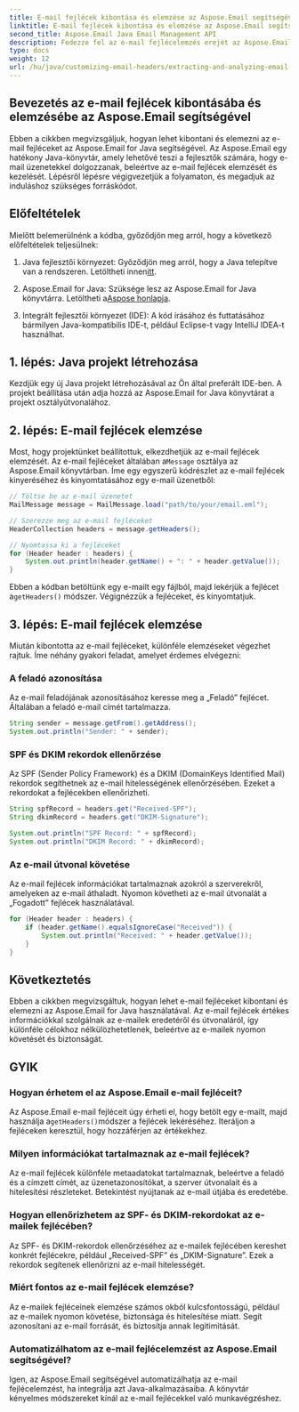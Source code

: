 ```yaml
---
title: E-mail fejlécek kibontása és elemzése az Aspose.Email segítségével
linktitle: E-mail fejlécek kibontása és elemzése az Aspose.Email segítségével
second_title: Aspose.Email Java Email Management API
description: Fedezze fel az e-mail fejlécelemzés erejét az Aspose.Email for Java segítségével. Ismerje meg, hogyan bonthatja ki és elemezheti az e-mail fejléceket a továbbfejlesztett e-mail-követés és -biztonság érdekében.
type: docs
weight: 12
url: /hu/java/customizing-email-headers/extracting-and-analyzing-email-headers/
---
```


## Bevezetés az e-mail fejlécek kibontásába és elemzésébe az Aspose.Email segítségével

Ebben a cikkben megvizsgáljuk, hogyan lehet kibontani és elemezni az e-mail fejléceket az Aspose.Email for Java segítségével. Az Aspose.Email egy hatékony Java-könyvtár, amely lehetővé teszi a fejlesztők számára, hogy e-mail üzenetekkel dolgozzanak, beleértve az e-mail fejlécek elemzését és kezelését. Lépésről lépésre végigvezetjük a folyamaton, és megadjuk az induláshoz szükséges forráskódot.

## Előfeltételek

Mielőtt belemerülnénk a kódba, győződjön meg arról, hogy a következő előfeltételek teljesülnek:

1.  Java fejlesztői környezet: Győződjön meg arról, hogy a Java telepítve van a rendszeren. Letöltheti innen[itt](https://www.oracle.com/java/technologies/javase-downloads.html).

2.  Aspose.Email for Java: Szüksége lesz az Aspose.Email for Java könyvtárra. Letöltheti a[Aspose honlapja](https://releases.aspose.com/email/java/).

3. Integrált fejlesztői környezet (IDE): A kód írásához és futtatásához bármilyen Java-kompatibilis IDE-t, például Eclipse-t vagy IntelliJ IDEA-t használhat.

## 1. lépés: Java projekt létrehozása

Kezdjük egy új Java projekt létrehozásával az Ön által preferált IDE-ben. A projekt beállítása után adja hozzá az Aspose.Email for Java könyvtárat a projekt osztályútvonalához.

## 2. lépés: E-mail fejlécek elemzése

 Most, hogy projektünket beállítottuk, elkezdhetjük az e-mail fejlécek elemzését. Az e-mail fejléceket általában a`Message` osztálya az Aspose.Email könyvtárban. Íme egy egyszerű kódrészlet az e-mail fejlécek kinyeréséhez és kinyomtatásához egy e-mail üzenetből:

```java
// Töltse be az e-mail üzenetet
MailMessage message = MailMessage.load("path/to/your/email.eml");

// Szerezze meg az e-mail fejléceket
HeaderCollection headers = message.getHeaders();

// Nyomtassa ki a fejléceket
for (Header header : headers) {
    System.out.println(header.getName() + ": " + header.getValue());
}
```

 Ebben a kódban betöltünk egy e-mailt egy fájlból, majd lekérjük a fejlécet a`getHeaders()` módszer. Végignézzük a fejléceket, és kinyomtatjuk.

## 3. lépés: E-mail fejlécek elemzése

Miután kibontotta az e-mail fejléceket, különféle elemzéseket végezhet rajtuk. Íme néhány gyakori feladat, amelyet érdemes elvégezni:

### A feladó azonosítása

Az e-mail feladójának azonosításához keresse meg a „Feladó” fejlécet. Általában a feladó e-mail címét tartalmazza.

```java
String sender = message.getFrom().getAddress();
System.out.println("Sender: " + sender);
```

### SPF és DKIM rekordok ellenőrzése

Az SPF (Sender Policy Framework) és a DKIM (DomainKeys Identified Mail) rekordok segíthetnek az e-mail hitelességének ellenőrzésében. Ezeket a rekordokat a fejlécekben ellenőrizheti.

```java
String spfRecord = headers.get("Received-SPF");
String dkimRecord = headers.get("DKIM-Signature");

System.out.println("SPF Record: " + spfRecord);
System.out.println("DKIM Record: " + dkimRecord);
```

### Az e-mail útvonal követése

Az e-mail fejlécek információkat tartalmaznak azokról a szerverekről, amelyeken az e-mail áthaladt. Nyomon követheti az e-mail útvonalát a „Fogadott” fejlécek használatával.

```java
for (Header header : headers) {
    if (header.getName().equalsIgnoreCase("Received")) {
        System.out.println("Received: " + header.getValue());
    }
}
```

## Következtetés

Ebben a cikkben megvizsgáltuk, hogyan lehet e-mail fejléceket kibontani és elemezni az Aspose.Email for Java használatával. Az e-mail fejlécek értékes információkkal szolgálnak az e-mailek eredetéről és útvonaláról, így különféle célokhoz nélkülözhetetlenek, beleértve az e-mailek nyomon követését és biztonságát.

## GYIK

### Hogyan érhetem el az Aspose.Email e-mail fejléceit?

 Az Aspose.Email e-mail fejléceit úgy érheti el, hogy betölt egy e-mailt, majd használja a`getHeaders()`módszer a fejlécek lekéréséhez. Iteráljon a fejléceken keresztül, hogy hozzáférjen az értékekhez.

### Milyen információkat tartalmaznak az e-mail fejlécek?

Az e-mail fejlécek különféle metaadatokat tartalmaznak, beleértve a feladó és a címzett címét, az üzenetazonosítókat, a szerver útvonalait és a hitelesítési részleteket. Betekintést nyújtanak az e-mail útjába és eredetébe.

### Hogyan ellenőrizhetem az SPF- és DKIM-rekordokat az e-mailek fejlécében?

Az SPF- és DKIM-rekordok ellenőrzéséhez az e-mailek fejlécében kereshet konkrét fejlécekre, például „Received-SPF” és „DKIM-Signature”. Ezek a rekordok segítenek ellenőrizni az e-mail hitelességét.

### Miért fontos az e-mail fejlécek elemzése?

Az e-mailek fejléceinek elemzése számos okból kulcsfontosságú, például az e-mailek nyomon követése, biztonsága és hitelesítése miatt. Segít azonosítani az e-mail forrását, és biztosítja annak legitimitását.

### Automatizálhatom az e-mail fejlécelemzést az Aspose.Email segítségével?

Igen, az Aspose.Email segítségével automatizálhatja az e-mail fejlécelemzést, ha integrálja azt Java-alkalmazásaiba. A könyvtár kényelmes módszereket kínál az e-mail fejlécekkel való munkavégzéshez.